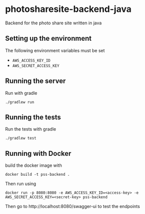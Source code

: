 # photosharesite-backend-java
Backend for the photo share site written in java

## Setting up the environment
The following environment variables must be set
 * `AWS_ACCESS_KEY_ID`
 * `AWS_SECRET_ACCESS_KEY`

## Running the server
Run with gradle
```
./gradlew run
```

## Running the tests
Run the tests with gradle
```
./gradlew test
```

## Running with Docker
build the docker image with
```
docker build -t pss-backend .
```

Then run using
```
docker run -p 8080:8080 -e AWS_ACCESS_KEY_ID=<access-key> -e AWS_SECRET_ACCESS_KEY=<secret-key> pss-backend
```


Then go to http://localhost:8080/swagger-ui to test the endpoints